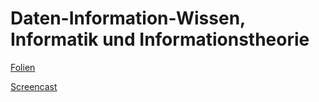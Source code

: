 # Daten-Information-Wissen, Informatik und Informationstheorie

[Folien](https://docs.google.com/presentation/d/1H0IodsCjDpkFgiQQxxODL-aQVD3aq1CMZ5kf_ZXIYpM/edit?usp=sharing)

[Screencast](https://youtu.be/odAUOBEbW4E) 

